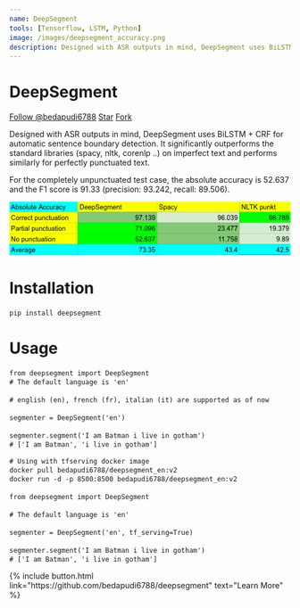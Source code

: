 ```yaml
---
name: DeepSegment
tools: [Tensorflow, LSTM, Python]
image: /images/deepsegment_accuracy.png
description: Designed with ASR outputs in mind, DeepSegment uses BiLSTM + CRF for automatic sentence boundary detection. It significantly outperforms the standard libraries (spacy, nltk, corenlp ..) on imperfect text and performs similarly for perfectly punctuated text.
---
```


# DeepSegment

<!-- Global site tag (gtag.js) - Google Analytics -->
<script async src="https://www.googletagmanager.com/gtag/js?id=UA-147985030-1"></script>
<script>
  window.dataLayer = window.dataLayer || [];
  function gtag(){dataLayer.push(arguments);}
  gtag('js', new Date());

  gtag('config', 'UA-147985030-1');
</script>


<!-- Place this tag where you want the button to render. -->
<!-- Place this tag in your head or just before your close body tag. -->
<script async defer src="https://buttons.github.io/buttons.js"></script>

<a class="github-button" href="https://github.com/bedapudi6788" data-size="large" data-show-count="true" aria-label="Follow @bedapudi6788 on GitHub">Follow @bedapudi6788</a>
<a class="github-button" href="https://github.com/bedapudi6788/deepsegment" data-icon="octicon-star" data-size="large" data-show-count="true" aria-label="Star bedapudi6788/deepsegment on GitHub">Star</a>
<a class="github-button" href="https://github.com/bedapudi6788/deepsegment/fork" data-icon="octicon-repo-forked" data-size="large" data-show-count="true" aria-label="Fork bedapudi6788/deepsegment on GitHub">Fork</a>

Designed with ASR outputs in mind, DeepSegment uses BiLSTM + CRF for automatic sentence boundary detection. It significantly outperforms the standard libraries (spacy, nltk, corenlp ..) on imperfect text and performs similarly for perfectly punctuated text.

For the completely unpunctuated test case, the absolute accuracy is 52.637 and the F1 score is 91.33 (precision: 93.242, recall: 89.506).

![](/images/deepsegment_accuracy.png)



<!-- DeepSegment (slightly modified version) performance on English and French tasks of FinSBD 2019 

![](/images/finnlp_eng.png) ![](/images/finnlp_fra.png) -->


# Installation
```
pip install deepsegment
```

# Usage
```
from deepsegment import DeepSegment
# The default language is 'en'

# english (en), french (fr), italian (it) are supported as of now

segmenter = DeepSegment('en')

segmenter.segment('I am Batman i live in gotham')
# ['I am Batman', 'i live in gotham']
```

```
# Using with tfserving docker image
docker pull bedapudi6788/deepsegment_en:v2
docker run -d -p 8500:8500 bedapudi6788/deepsegment_en:v2

from deepsegment import DeepSegment

# The default language is 'en'

segmenter = DeepSegment('en', tf_serving=True)

segmenter.segment('I am Batman i live in gotham')
# ['I am Batman', 'i live in gotham']
```


<p class="text-center">
{% include button.html link="https://github.com/bedapudi6788/deepsegment" text="Learn More" %}
</p>
